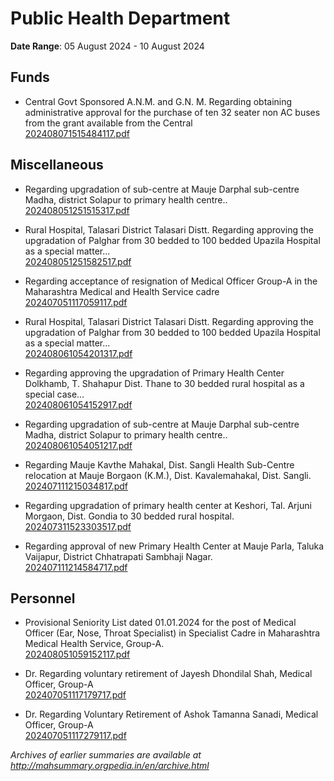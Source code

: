 # Public Health Department

**Date Range**: 05 August 2024 - 10 August 2024


## Funds
- Central Govt Sponsored A.N.M. and G.N. M. Regarding obtaining administrative approval for the purchase of ten 32 seater non AC buses from the grant available from the Central\
  [202408071515484117.pdf](https://gr.maharashtra.gov.in/Site/Upload/Government%20Resolutions/English/202408071515484117.pdf)

## Miscellaneous
- Regarding upgradation of sub-centre at Mauje Darphal sub-centre Madha, district Solapur to primary health centre..\
  [202408051251515317.pdf](https://gr.maharashtra.gov.in/Site/Upload/Government%20Resolutions/English/202408051251515317.pdf)

- Rural Hospital, Talasari District Talasari Distt. Regarding approving the upgradation of Palghar from 30 bedded to 100 bedded Upazila Hospital as a special matter...\
  [202408051251582517.pdf](https://gr.maharashtra.gov.in/Site/Upload/Government%20Resolutions/English/202408051251582517.pdf)

- Regarding acceptance of resignation of Medical Officer Group-A in the Maharashtra Medical and Health Service cadre\
  [202407051117059117.pdf](https://gr.maharashtra.gov.in/Site/Upload/Government%20Resolutions/English/202407051117059117.pdf)

- Rural Hospital, Talasari District Talasari Distt. Regarding approving the upgradation of Palghar from 30 bedded to 100 bedded Upazila Hospital as a special matter...\
  [202408061054201317.pdf](https://gr.maharashtra.gov.in/Site/Upload/Government%20Resolutions/English/202408061054201317.pdf)

- Regarding approving the upgradation of Primary Health Center Dolkhamb, T. Shahapur Dist. Thane to 30 bedded rural hospital as a special case...\
  [202408061054152917.pdf](https://gr.maharashtra.gov.in/Site/Upload/Government%20Resolutions/English/202408061054152917.pdf)

- Regarding upgradation of sub-centre at Mauje Darphal sub-centre Madha, district Solapur to primary health centre..\
  [202408061054051217.pdf](https://gr.maharashtra.gov.in/Site/Upload/Government%20Resolutions/English/202408061054051217.pdf)

- Regarding  Mauje Kavthe Mahakal, Dist. Sangli Health Sub-Centre  relocation at Mauje Borgaon (K.M.), Dist. Kavalemahakal, Dist. Sangli.\
  [202407111215034817.pdf](https://gr.maharashtra.gov.in/Site/Upload/Government%20Resolutions/English/202407111215034817.pdf)

- Regarding upgradation of primary health center at Keshori, Tal. Arjuni Morgaon, Dist. Gondia to 30 bedded rural hospital.\
  [202407311523303517.pdf](https://gr.maharashtra.gov.in/Site/Upload/Government%20Resolutions/English/202407311523303517.pdf)

- Regarding approval of new Primary Health Center at Mauje Parla, Taluka Vaijapur, District Chhatrapati Sambhaji Nagar.\
  [202407111214584717.pdf](https://gr.maharashtra.gov.in/Site/Upload/Government%20Resolutions/English/202407111214584717.pdf)

## Personnel
- Provisional Seniority List dated 01.01.2024 for the post of Medical Officer (Ear, Nose, Throat Specialist) in Specialist Cadre in Maharashtra Medical  Health Service, Group-A.\
  [202408051059152117.pdf](https://gr.maharashtra.gov.in/Site/Upload/Government%20Resolutions/English/202408051059152117.pdf)

- Dr. Regarding voluntary retirement of Jayesh Dhondilal Shah, Medical Officer, Group-A\
  [202407051117179717.pdf](https://gr.maharashtra.gov.in/Site/Upload/Government%20Resolutions/English/202407051117179717.pdf)

- Dr. Regarding Voluntary Retirement of Ashok Tamanna Sanadi, Medical Officer, Group-A\
  [202407051117279117.pdf](https://gr.maharashtra.gov.in/Site/Upload/Government%20Resolutions/English/202407051117279117.pdf)


*Archives of earlier summaries are available at http://mahsummary.orgpedia.in/en/archive.html*